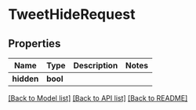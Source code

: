 # TweetHideRequest


## Properties
Name | Type | Description | Notes
------------ | ------------- | ------------- | -------------
**hidden** | **bool** |  | 

[[Back to Model list]](../README.md#documentation-for-models) [[Back to API list]](../README.md#documentation-for-api-endpoints) [[Back to README]](../README.md)


